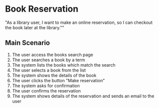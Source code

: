 # Book Reservation

"As a library user, I want to make an online reservation, so I can checkout the book later at the library.""

## Main Scenario

1. The user access the books search page
2. The user searches a book by a term
3. The system lists the books which match the search
4. The user selects a book from the list
5. The system shows the details of the book
6. The user clicks the button "Make reservation"
7. The system asks for confirmation
8. The user confirms the reservation
9. The system shows details of the reservation and sends an email to the user
